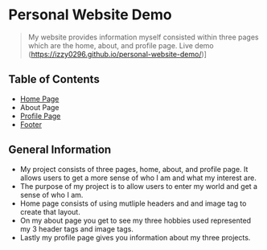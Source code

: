 # Personal Website Demo
> My website provides information myself consisted within three pages which are the home, about, and profile page.
> Live demo (https://izzy0296.github.io/personal-website-demo/)]

## Table of Contents
* [Home Page](#Introduction)
* About Page 
* [Profile Page](#Projects)
* [Footer](#links)



## General Information
- My project consists of three pages, home, about, and profile page. It allows users to get a more sense of who I am and what my interest are.
- The purpose of my project is to allow users to enter my world and get a sense of who I am.
- Home page consists of using mutliple headers and and image tag to create that layout.
- On my about page you get to see my three hobbies used represented my 3 header tags and image tags.
- Lastly my profile page gives you information about my three projects.





